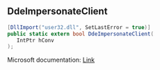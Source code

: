 ## DdeImpersonateClient

```csharp
[DllImport("user32.dll", SetLastError = true)]
public static extern bool DdeImpersonateClient(
   IntPtr hConv
);
```

Microsoft documentation: [Link](https://learn.microsoft.com/en-us/windows/win32/api/ddeml/nf-ddeml-ddeimpersonateclient)
